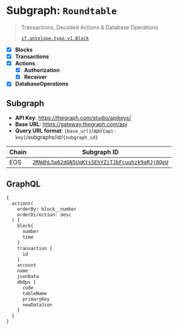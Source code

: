 # Subgraph: `Roundtable`

> Transactions, Decoded Actions & Database Operations
>
> [`sf.antelope.type.v1.Block`](https://buf.build/pinax/firehose-antelope/docs/main:sf.antelope.type.v1)

- [x] **Blocks**
- [x] **Transactions**
- [x] **Actions**
  - [x] **Authorization**
  - [x] **Receiver**
- [x] **DatabaseOperations**

## Subgraph

- **API Key**: https://thegraph.com/studio/apikeys/
- **Base URL**: https://gateway.thegraph.com/api
- **Query URL format**: `{base_url}`/api/`{api-key}`/subgraphs/id/`{subgraph_id}`

| Chain | Subgraph ID |
| ----- | ----------- |
| EOS   | [`2RNdhL5p62dGN5UqKtsSEhYZiTJbFcuuhzk9qRJj8QeU`](https://thegraph.com/explorer/subgraphs/2RNdhL5p62dGN5UqKtsSEhYZiTJbFcuuhzk9qRJj8QeU?view=Query&chain=arbitrum-one) |

## GraphQL

```graphql
{
  actions(
    orderBy: block__number
    orderDirection: desc
  ) {
    block{
      number
      time
    }
    transaction {
      id
    }
    account
    name
    jsonData
    dbOps {
      code
      tableName
      primaryKey
      newDataJson
    }
  }
}
```